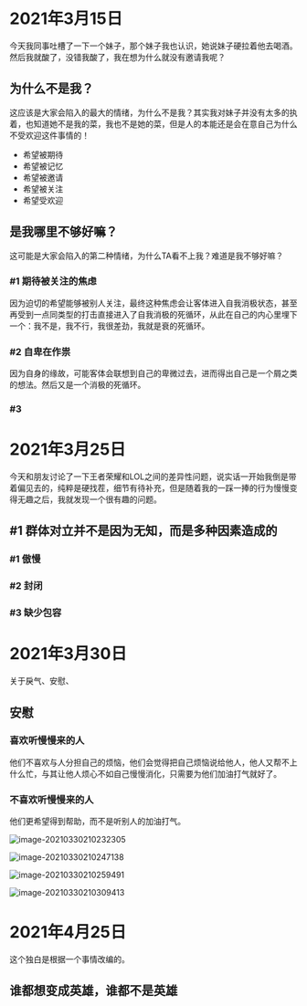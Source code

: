 # 2021年3月15日

今天我同事吐槽了一下一个妹子，那个妹子我也认识，她说妹子硬拉着他去喝酒。然后我就酸了，没错我酸了，我在想为什么就没有邀请我呢？

## 为什么不是我？

这应该是大家会陷入的最大的情绪，为什么不是我？其实我对妹子并没有太多的执着，也知道她不是我的菜，我也不是她的菜，但是人的本能还是会在意自己为什么不受欢迎这件事情的！

* 希望被期待
* 希望被记忆
* 希望被邀请
* 希望被关注
* 希望受欢迎

## 是我哪里不够好嘛？

这可能是大家会陷入的第二种情绪，为什么TA看不上我？难道是我不够好嘛？

### #1 期待被关注的焦虑

因为迫切的希望能够被别人关注，最终这种焦虑会让客体进入自我消极状态，甚至再受到一点同类型的打击直接进入了自我消极的死循环，从此在自己的内心里埋下一个：我不是，我不行，我很差劲，我就是衰的死循环。

### #2 自卑在作祟

因为自身的缘故，可能客体会联想到自己的卑微过去，进而得出自己是一个屑之类的想法。然后又是一个消极的死循环。

### #3 

# 2021年3月25日

今天和朋友讨论了一下王者荣耀和LOL之间的差异性问题，说实话一开始我倒是带着偏见去的，纯粹是硬找茬，细节有待补充，但是随着我的一踩一捧的行为慢慢变得无趣之后，我就发现一个很有趣的问题。

## #1 群体对立并不是因为无知，而是多种因素造成的

### #1 傲慢

### #2 封闭

### #3 缺少包容

# 2021年3月30日

关于戾气、安慰、

## 安慰

### 喜欢听慢慢来的人

他们不喜欢与人分担自己的烦恼，他们会觉得把自己烦恼说给他人，他人又帮不上什么忙，与其让他人烦心不如自己慢慢消化，只需要为他们加油打气就好了。

### 不喜欢听慢慢来的人

他们更希望得到帮助，而不是听别人的加油打气。

![image-20210330210232305](image-20210330210232305.png)

![image-20210330210247138](image-20210330210247138.png)

![image-20210330210259491](image-20210330210259491.png)

![image-20210330210309413](image-20210330210309413.png)

# 2021年4月25日

这个独白是根据一个事情改编的。

## 谁都想变成英雄，谁都不是英雄

